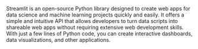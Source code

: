 Streamlit is an open-source Python library designed to create web apps for data science and machine learning projects quickly and easily. It offers a simple and intuitive API that allows developers to turn data scripts into shareable web apps without requiring extensive web development skills. With just a few lines of Python code, you can create interactive dashboards, data visualizations, and other applications.
